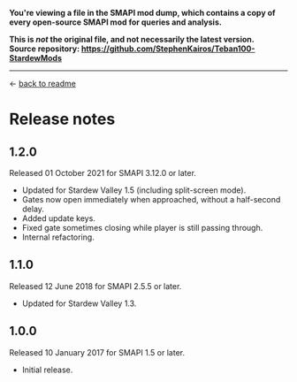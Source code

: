 **You're viewing a file in the SMAPI mod dump, which contains a copy of every open-source SMAPI mod
for queries and analysis.**

**This is _not_ the original file, and not necessarily the latest version.**  
**Source repository: https://github.com/StephenKairos/Teban100-StardewMods**

----

← [back to readme](README.md)

# Release notes
## 1.2.0
Released 01 October 2021 for SMAPI 3.12.0 or later.

* Updated for Stardew Valley 1.5 (including split-screen mode).
* Gates now open immediately when approached, without a half-second delay.
* Added update keys.
* Fixed gate sometimes closing while player is still passing through.
* Internal refactoring.

## 1.1.0
Released 12 June 2018 for SMAPI 2.5.5 or later.

* Updated for Stardew Valley 1.3.

## 1.0.0
Released 10 January 2017 for SMAPI 1.5 or later.

* Initial release.
